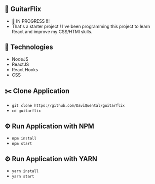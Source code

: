 ## 🎸 GuitarFlix

- 🚧 IN PROGRESS !!!
- That's a starter project ! I've been programming this project to learn React and improve my CSS/HTMl skills.
    

## 🚀 Technologies
- NodeJS
- ReactJS
- React Hooks
- CSS

## ✂️ Clone Application
- ```git clone https://github.com/DaviQuental/guitarflix```
- ```cd guitarflix```

## ⚙️ Run Application with NPM
- ```npm install```
- ```npm start```

## ⚙️ Run Application with YARN
- ```yarn install```
- ```yarn start```